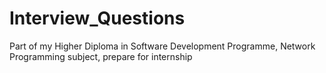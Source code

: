 # Interview_Questions
Part of my Higher Diploma in Software Development Programme, Network Programming subject, prepare for internship
